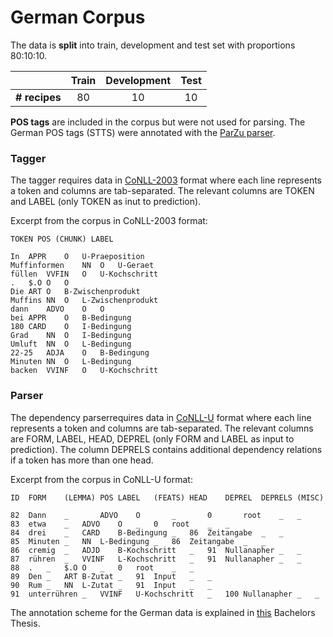 # German Corpus

The data is **split** into train, development and test set with proportions 80:10:10.

| | Train | Development | Test
:--- | :---: | :---: | :---:
**# recipes** | 80 | 10 | 10

**POS tags** are included in the corpus but were not used for parsing. The German POS tags (STTS) were annotated with the [ParZu parser](https://github.com/rsennrich/ParZu).


### Tagger

The tagger requires data in [CoNLL-2003](https://www.clips.uantwerpen.be/conll2003/ner/) format where each line represents a token and columns are tab-separated. The relevant columns are TOKEN and LABEL (only TOKEN as inut to prediction).

Excerpt from the corpus in CoNLL-2003 format:

```
TOKEN POS (CHUNK) LABEL

In	APPR	O	U-Praeposition
Muffinformen	NN	O	U-Geraet
füllen	VVFIN	O	U-Kochschritt
.	$.O	O	O
Die	ART	O	B-Zwischenprodukt
Muffins	NN	O	L-Zwischenprodukt
dann	ADVO	O	O
bei	APPR	O	B-Bedingung
180	CARD	O	I-Bedingung
Grad	NN	O	I-Bedingung
Umluft	NN	O	L-Bedingung
22-25	ADJA	O	B-Bedingung
Minuten	NN	O	L-Bedingung
backen	VVINF	O	U-Kochschritt
```


### Parser

The dependency parserrequires data in [CoNLL-U](https://universaldependencies.org/format.html) format where each line represents a token and columns are tab-separated. The relevant columns are FORM, LABEL, HEAD, DEPREL (only FORM and LABEL as input to prediction). The column DEPRELS contains additional dependency relations if a token has more than one head.

Excerpt from the corpus in CoNLL-U format:

```
ID	FORM 	(LEMMA)	POS	LABEL	(FEATS)	HEAD	DEPREL	DEPRELS	(MISC)

82	Dann    _       ADVO    O       _       0       root    _	_ 
83	etwa	_	ADVO	O	_	0	root	_	_ 
84	drei	_	CARD	B-Bedingung	_	86	Zeitangabe	_	_ 
85	Minuten	_	NN	L-Bedingung	_	86	Zeitangabe	_	_ 
86	cremig	_	ADJD	B-Kochschritt	_	91	Nullanapher	_	_ 
87	rühren	_	VVINF	L-Kochschritt	_	91	Nullanapher	_	_ 
88	.	_	$.O	O	_	0	root	_	_ 
89	Den	_	ART	B-Zutat	_	91	Input	_	_ 
90	Rum	_	NN	L-Zutat	_	91	Input	_	_ 
91	unterrühren	_	VVINF	U-Kochschritt	_	100	Nullanapher	_	_ 
```


The annotation scheme for the German data is explained in [this](https://github.com/TheresaSchmidt/Recipe-Parser/blob/master/Bachelors_Thesis_Schmidt_Theresa.pdf) Bachelors Thesis.
